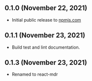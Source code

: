 ## 0.1.0 (November 22, 2021)

-   Initial public release to [npmjs.com](https://www.npmjs.com/package/react-mdr)

## 0.1.1 (November 23, 2021)
-   Build test and lint documentation.

## 0.1.3 (November 23, 2021)
-   Renamed to react-mdr

